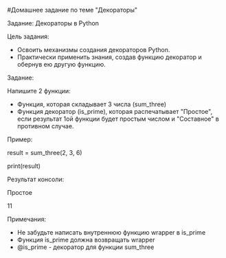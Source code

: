 #Домашнее задание по теме "Декораторы"

Задание: Декораторы в Python

Цель задания:
  - Освоить механизмы создания декораторов Python.
  - Практически применить знания, создав функцию декоратор и обернув ею другую функцию.

Задание:

Напишите 2 функции:
  - Функция, которая складывает 3 числа (sum_three)
  - Функция декоратор (is_prime), которая распечатывает "Простое", если результат 1ой функции будет простым числом и "Составное" в противном случае.

Пример:

result = sum_three(2, 3, 6)

print(result)

Результат консоли:

Простое

11

Примечания:
  - Не забудьте написать внутреннюю функцию wrapper в is_prime
  - Функция is_prime должна возвращать wrapper
  - @is_prime - декоратор для функции sum_three
